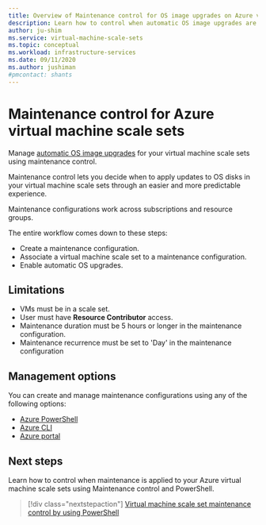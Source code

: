 ```yaml
---
title: Overview of Maintenance control for OS image upgrades on Azure virtual machine scale sets
description: Learn how to control when automatic OS image upgrades are rolled out to your Azure virtual machine scale sets using Maintenance control.
author: ju-shim
ms.service: virtual-machine-scale-sets
ms.topic: conceptual
ms.workload: infrastructure-services
ms.date: 09/11/2020
ms.author: jushiman
#pmcontact: shants
---
```


# Maintenance control for Azure virtual machine scale sets 

Manage [automatic OS image upgrades](../virtual-machine-scale-sets/virtual-machine-scale-sets-automatic-upgrade.md) for your virtual machine scale sets using maintenance control.

Maintenance control lets you decide when to apply updates to OS disks in your virtual machine scale sets through an easier and more predictable experience. 

Maintenance configurations work across subscriptions and resource groups.

The entire workflow comes down to these steps: 
- Create a maintenance configuration.
- Associate a virtual machine scale set to a maintenance configuration.
- Enable automatic OS upgrades.


## Limitations

- VMs must be in a scale set.
- User must have **Resource Contributor** access.
- Maintenance duration must be 5 hours or longer in the maintenance configuration.
- Maintenance recurrence must be set to 'Day' in the maintenance configuration


## Management options

You can create and manage maintenance configurations using any of the following options:

- [Azure PowerShell](virtual-machine-scale-sets-maintenance-control-powershell.md)
- [Azure CLI](virtual-machine-scale-sets-maintenance-control-cli.md)
- [Azure portal](virtual-machine-scale-sets-maintenance-control-portal.md)


## Next steps

Learn how to control when maintenance is applied to your Azure virtual machine scale sets using Maintenance control and PowerShell.

> [!div class="nextstepaction"]
> [Virtual machine scale set maintenance control by using PowerShell](virtual-machine-scale-sets-maintenance-control-powershell.md)
